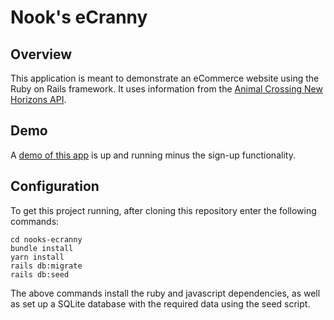 # Nook's eCranny

## Overview
This application is meant to demonstrate an eCommerce website using the Ruby on Rails framework.
It uses information from the [Animal Crossing New Horizons API]("http://acnhapi.com/doc").

## Demo
A [demo of this app]("https://nooks-ecranny.herokuapp.com/") is up and running minus the sign-up functionality.

## Configuration
To get this project running, after cloning this repository enter the following commands:
```
cd nooks-ecranny
bundle install
yarn install
rails db:migrate
rails db:seed
```
The above commands install the ruby and javascript dependencies, as well as set up a SQLite database with the required data using the seed script.
